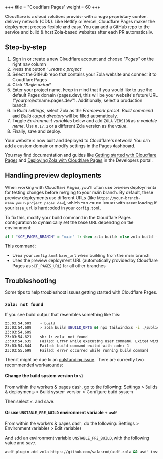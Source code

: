 +++
title = "Cloudflare Pages"
weight = 60
+++

Cloudflare is a cloud solutions provider with a huge proprietary content delivery network (CDN). Like Netlify or Vercel, Cloudflare Pages makes the deployment process flexible and easy. You can add a GitHub repo to the service and build & host Zola-based websites after each PR automatically.

## Step-by-step

1. Sign in or create a new Cloudflare account and choose _"Pages"_ on the right nav column
2. Press the button _"Create a project"_
3. Select the GitHub repo that contains your Zola website and connect it to Cloudflare Pages
4. Click _"Begin setup"_
5. Enter your project name. Keep in mind that if you would like to use the default Pages domain (pages.dev), this will be your website's future URL ("yourprojectname.pages.dev"). Additionally, select a production branch.
6. In _Build settings_, select Zola as the _Framework preset_. _Build command_ and _Build output directory_ will be filled automatically.
7. Toggle _Environment variables_ below and add `ZOLA_VERSION` as _a variable name_. Use `0.17.2` or a different Zola version as the _value_.
8. Finally, save and deploy.

Your website is now built and deployed to Cloudflare's network! You can add a custom domain or modify settings in the Pages dashboard.

You may find documentation and guides like [Getting started with Cloudflare Pages](https://developers.cloudflare.com/pages/getting-started) and
[Deploying Zola with Cloudflare Pages](https://developers.cloudflare.com/pages/how-to/deploy-a-zola-site#deploying-with-cloudflare-pages) in the Developers portal.

## Handling preview deployments

When working with Cloudflare Pages, you'll often use preview deployments for testing changes before merging to your main branch. By default, these preview deployments use different URLs (like `https://your-branch-name.your-project.pages.dev`), which can cause issues with asset loading if your `base_url` is hardcoded in your `config.toml`.

To fix this, modify your build command in the Cloudflare Pages configuration to dynamically set the base URL depending on the environment:

```sh
if [ "$CF_PAGES_BRANCH" = "main" ]; then zola build; else zola build --base-url $CF_PAGES_URL; fi
```

This command:

- Uses your `config.toml` `base_url` when building from the main branch
- Uses the preview deployment URL (automatically provided by Cloudflare Pages as `$CF_PAGES_URL`) for all other branches

## Troubleshooting

Some tips to help troubleshoot issues getting started with Cloudflare Pages.

### `zola: not found`

If you see build output that resembles something like this:

```sh
23:03:54.609	> build
23:03:54.609	> zola build $BUILD_OPTS && npx tailwindcss -i ./public/input.css -o ./public/style.css -m
23:03:54.609
23:03:54.621	sh: 1: zola: not found
23:03:54.635	Failed: Error while executing user command. Exited with error code: 127
23:03:54.644	Failed: build command exited with code: 1
23:03:55.699	Failed: error occurred while running build command
```

Then it might be due to an [outstanding issue](https://github.com/cloudflare/pages-build-image/issues/3#issuecomment-1646873666). There are currently two recommended workarounds:

#### Change the **build system version** to `v1`

From within the workers & pages dash, go to the following:
<Your Project> Settings > Builds & deployments > Build system version > Configure build system

Then select `v1` and save.

#### Or use `UNSTABLE_PRE_BUILD` environment variable + `asdf`

From within the workers & pages dash, do the following:
<Your Project> Settings > Environment variables > Edit variables

And add an environment variable `UNSTABLE_PRE_BUILD`, with the following value and save.

```sh
asdf plugin add zola https://github.com/salasrod/asdf-zola && asdf install zola latest && asdf global zola latest
```
